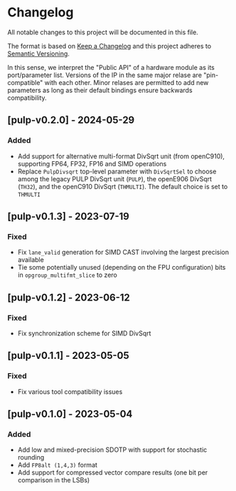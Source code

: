 # Changelog

All notable changes to this project will be documented in this file.

The format is based on [Keep a Changelog](http://keepachangelog.com/en/1.0.0/) and this project adheres to [Semantic Versioning](http://semver.org/spec/v2.0.0.html).

In this sense, we interpret the "Public API" of a hardware module as its port/parameter list.
Versions of the IP in the same major relase are "pin-compatible" with each other. Minor relases are permitted to add new parameters as long as their default bindings ensure backwards compatibility.

## [pulp-v0.2.0] - 2024-05-29

### Added
- Add support for alternative multi-format DivSqrt unit (from openC910), supporting FP64, FP32, FP16 and SIMD operations
- Replace `PulpDivsqrt` top-level parameter with `DivSqrtSel` to choose among the legacy PULP DivSqrt unit (`PULP`), the openE906 DivSqrt (`TH32`), and the openC910 DivSqrt (`THMULTI`). The default choice is set to `THMULTI`

## [pulp-v0.1.3] - 2023-07-19

### Fixed
- Fix `lane_valid` generation for SIMD CAST involving the largest precision available
- Tie some potentially unused (depending on the FPU configuration) bits in `opgroup_multifmt_slice` to zero

## [pulp-v0.1.2] - 2023-06-12

### Fixed
- Fix synchronization scheme for SIMD DivSqrt

## [pulp-v0.1.1] - 2023-05-05

### Fixed
- Fix various tool compatibility issues

## [pulp-v0.1.0] - 2023-05-04

### Added
- Add low and mixed-precision SDOTP with support for stochastic rounding
- Add `FP8alt (1,4,3)` format
- Add support for compressed vector compare results (one bit per comparison in the LSBs)
